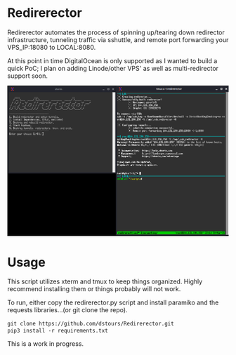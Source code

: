 # Redirerector
Redirerector automates the process of spinning up/tearing down redirector infrastructure, tunneling traffic via sshuttle, and remote port forwarding your VPS_IP:18080 to LOCAL:8080.

At this point in time DigitalOcean is only supported as I wanted to build a quick PoC; I plan on adding Linode/other VPS' as well as multi-redirector support soon. 

![ScreenShot](https://github.com/dstours/Redirerector/blob/main/screenshots/redirerector_running.png)
  
# Usage
This script utilizes xterm and tmux to keep things organized. Highly recommend installing them or things probably will not work.

To run, either copy the redirerector.py script and install paramiko and the requests libraries...(or git clone the repo).
```
git clone https://github.com/dstours/Redirerector.git
pip3 install -r requirements.txt
```

This is a work in progress.
